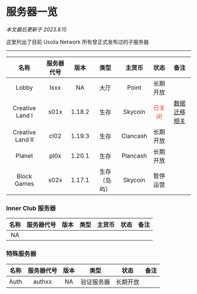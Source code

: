 # 服务器一览

*本文最后更新于 2023.8.15*

这里列出了目前 Usolia Network 所有曾正式发布过的子服务器

---------


|   名称  |   服务器代号  | 版本 |  类型 | 主货币  |  状态 | 备注 |
| :-: | :-: | :-: | :-: |  :-: |   :-: |   :-: |
|  Lobby   |  lxxx   | NA  |   大厅   |  Point | 长期开放  | | 
|  Creative Land I  |  s01x | 1.18.2   |  生存 | Skycoin |  <font color=F44336>已关闭</font>   | [数据迁移相关](https://usolia.net/threads/252/) | 
|  Creative Land II  |  cl02 | 1.19.3   |  生存 | Clancash |  长期开放   |  | 
|  Planet   |  pl0x   | 1.20.1  |   生存  | Plancash | 长期开放  |  | 
|  Block Games   | s02x   |  1.17.1   |  生存（岛屿）| Skycoin |   暂停运营  |  | 




### Inner Club 服务器

|   名称  |   服务器代号 | 版本  |  类型   |  主货币 |  状态   | 备注 |
| :-: | :-: | :-: | :-: |  :-: | :-: | :-: |
|NA | | | | | | | 




### 特殊服务器

|   名称  |   服务器代号 | 版本  |  类型   |  状态   | 备注 |
| :-: | :-: | :-: | :-: |  :-: |   :-: |
|  Auth   |  authxx   | NA  |  验证服务器   |   长期开放  | |
